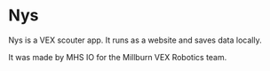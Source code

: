 # Nys

Nys is a VEX scouter app. It runs as a website and saves data locally.

It was made by MHS IO for the Millburn VEX Robotics team.
